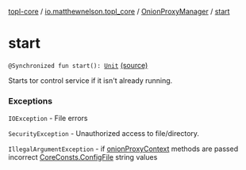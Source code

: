 [topl-core](../../index.md) / [io.matthewnelson.topl_core](../index.md) / [OnionProxyManager](index.md) / [start](./start.md)

# start

`@Synchronized fun start(): `[`Unit`](https://kotlinlang.org/api/latest/jvm/stdlib/kotlin/-unit/index.html) [(source)](https://github.com/05nelsonm/TorOnionProxyLibrary-Android/blob/master/topl-core/src/main/java/io/matthewnelson/topl_core/OnionProxyManager.kt#L479)

Starts tor control service if it isn't already running.

### Exceptions

`IOException` - File errors

`SecurityException` - Unauthorized access to file/directory.

`IllegalArgumentException` - if [onionProxyContext](#) methods are passed incorrect
[CoreConsts.ConfigFile](#) string values